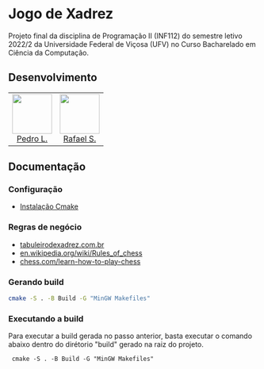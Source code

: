 # Jogo de Xadrez

Projeto final da disciplina de Programação II (INF112) do semestre letivo 2022/2 da Universidade Federal de Viçosa (UFV) no Curso Bacharelado em Ciência da Computação.

## Desenvolvimento

<table>
  <tr>
    <td align="center">
        <a href="https://github.com/xPedrol" target="_blank">
            <img src="https://avatars.githubusercontent.com/u/46272186?s=96&v=4" width="80px" ><br>
            Pedro L.
        </a>
    </td>
 <td align="center">
        <a href="https://github.com/RafaSS" target="_blank">
            <img src="https://avatars.githubusercontent.com/u/77814194?v=4" width="80px" ><br>
            Rafael S.
        </a>
    </td>
   </td>
  </tr>

</table>

## Documentação

### Configuração
- [Instalação Cmake](https://cmake.org/install/)


### Regras de negócio
- [tabuleirodexadrez.com.br](https://www.tabuleirodexadrez.com.br/regras-do-xadrez.html)
- [en.wikipedia.org/wiki/Rules_of_chess](https://en.wikipedia.org/wiki/Rules_of_chess)
- [chess.com/learn-how-to-play-chess](https://www.chess.com/learn-how-to-play-chess)



### Gerando build

```bash
cmake -S . -B Build -G "MinGW Makefiles"
```

### Executando a build
  Para executar a build gerada no passo anterior, basta executar o comando abaixo dentro do dirétorio "build" gerado na raiz do projeto.

     cmake -S . -B Build -G "MinGW Makefiles"
